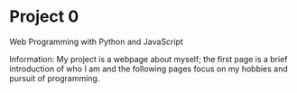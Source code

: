 # Project 0

Web Programming with Python and JavaScript

Information:
My project is a webpage about myself; the first page is a brief introduction of who I am and the following pages focus on my hobbies and pursuit of programming.
